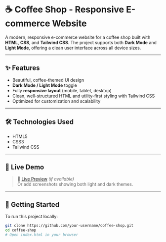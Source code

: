 # ☕ Coffee Shop - Responsive E-commerce Website

A modern, responsive e-commerce website for a coffee shop built with **HTML**, **CSS**, and **Tailwind CSS**. The project supports both **Dark Mode** and **Light Mode**, offering a clean user interface across all device sizes.

---

## ✨ Features

- Beautiful, coffee-themed UI design
- **Dark Mode / Light Mode** toggle
- Fully **responsive layout** (mobile, tablet, desktop)
- Clean, well-structured HTML and utility-first styling with Tailwind CSS
- Optimized for customization and scalability

---

## 🛠 Technologies Used

- HTML5  
- CSS3  
- Tailwind CSS

---

## 📸 Live Demo

> 🔗 [Live Preview](https://your-demo-link.com) *(if available)*  
> Or add screenshots showing both light and dark themes.

---

## 🚀 Getting Started

To run this project locally:

```bash
git clone https://github.com/your-username/coffee-shop.git
cd coffee-shop
# Open index.html in your browser
